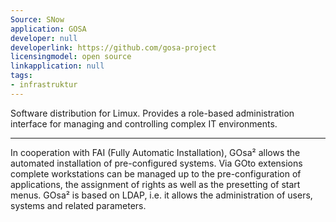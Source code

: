 ```yaml
---
Source: SNow
application: GOSA
developer: null
developerlink: https://github.com/gosa-project
licensingmodel: open source
linkapplication: null
tags:
- infrastruktur
---
```

Software distribution for Limux. Provides a role-based administration interface for managing and controlling complex IT environments.

---

In cooperation with FAI (Fully Automatic Installation), GOsa² allows the automated installation of pre-configured systems. Via GOto extensions complete workstations can be managed up to the pre-configuration of applications, the assignment of rights as well as the presetting of start menus. GOsa² is based on LDAP, i.e. it allows the administration of users, systems and related parameters.

